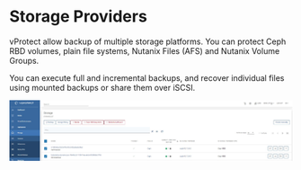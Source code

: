 # Storage Providers

vProtect allow backup of multiple storage platforms. You can protect Ceph RBD volumes, plain file systems, Nutanix Files \(AFS\) and Nutanix Volume Groups.

You can execute full and incremental backups, and recover individual files using mounted backups or share them over iSCSI.

![](../../.gitbook/assets/storage-providers-general%20%281%29%20%281%29%20%282%29%20%282%29%20%282%29.jpg)

